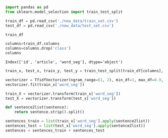 

```python
import pandas as pd
from sklearn.model_selection import train_test_split
```


```python
train_df = pd.read_csv('./new_data/train_set.csv')
test_df = pd.read_csv('./new_data/test_set.csv')
```


```python
train_df
```







```python
columns=train_df.columns
columns=columns.drop('class')
columns
```




    Index(['id', 'article', 'word_seg'], dtype='object')




```python
train_x, test_x, train_y, test_y = train_test_split(train_df[columns], train_df['class'], test_size=0.3, random_state=2019)
```
```python
vectorizer = TfidfVectorizer(ngram_range=(1, 2), min_df=3, max_df=0.9, sublinear_tf=True)
vectorizer.fit(train_x['word_seg'])

train_X = vectorizer.transform(train_x['word_seg'])   
test_X = vectorizer.transform(test_x['word_seg'])   

def sentence2list(sentence):
    return sentence.strip().split()

sentences_train = list(train_x['word_seg'].apply(sentence2list))
sentences_test = list(test_x['word_seg'].apply(sentence2list))
sentences = sentences_train + sentences_test

```
